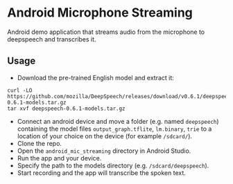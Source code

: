 # Android Microphone Streaming

Android demo application that streams audio from the microphone to deepspeech and transcribes it.

## Usage

- Download the pre-trained English model and extract it:
```
curl -LO https://github.com/mozilla/DeepSpeech/releases/download/v0.6.1/deepspeech-0.6.1-models.tar.gz
tar xvf deepspeech-0.6.1-models.tar.gz
```
- Connect an android device and move a folder (e.g. named `deepspeech`) containing the model files `output_graph.tflite`, `lm.binary`, `trie` to a location of your choice on the device (for example `/sdcard/`).
- Clone the repo.
- Open the `android_mic_streaming` directory in Android Studio.
- Run the app and your device.
- Specify the path to the models directory (e.g. `/sdcard/deepspeech`).
- Start recording and the app will transcribe the spoken text.
